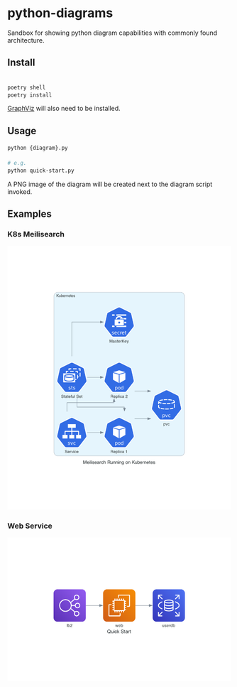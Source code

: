 # python-diagrams

Sandbox for showing python diagram capabilities with commonly found architecture. 

## Install 

```bash

poetry shell
poetry install 


```

[GraphViz](https://formulae.brew.sh/formula/graphviz) will also need to be installed.

## Usage

```bash
python {diagram}.py 

# e.g. 
python quick-start.py
```

A PNG image of the diagram will be created next to the diagram script invoked.

## Examples

### K8s Meilisearch 

![K8s Meilisearch](k8s-meilisearch.png)

### Web Service 

![Web Service](quick-start.png)
